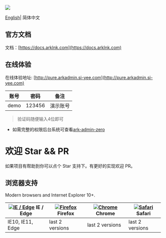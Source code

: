 ![](https://docs.arklnk.com/images/ark-admin.png)

[English](README.md)| 简体中文

## 官方文档

文档：[https://docs.arklnk.com](https://docs.arklnk.com)

## 在线体验

在线体验地址: [http://pure.arkadmin.si-yee.com](http://pure.arkadmin.si-yee.com)

| 账号 | 密码   | 备注     |
| ---- | ------ | -------- |
| demo | 123456 | 演示账号 |

> 验证码随便输入4位即可

- 如需完整的权限后台系统可查看[ark-admin-zero](https://github.com/arklnk/ark-admin-zero)

# 欢迎 Star && PR

如果项目有帮助到你可以点个 Star 支持下。有更好的实现欢迎 PR。

## 浏览器支持

Modern browsers and Internet Explorer 10+.

| [![IE / Edge](https://raw.githubusercontent.com/alrra/browser-logos/master/src/edge/edge_48x48.png)](https://godban.github.io/browsers-support-badges/) IE / Edge | [![Firefox](https://raw.githubusercontent.com/alrra/browser-logos/master/src/firefox/firefox_48x48.png)](https://godban.github.io/browsers-support-badges/) Firefox | [![Chrome](https://raw.githubusercontent.com/alrra/browser-logos/master/src/chrome/chrome_48x48.png)](https://godban.github.io/browsers-support-badges/) Chrome | [![Safari](https://raw.githubusercontent.com/alrra/browser-logos/master/src/safari/safari_48x48.png)](https://godban.github.io/browsers-support-badges/) Safari |
| --- | --- | --- | --- |
| IE10, IE11, Edge | last 2 versions | last 2 versions | last 2 versions |
